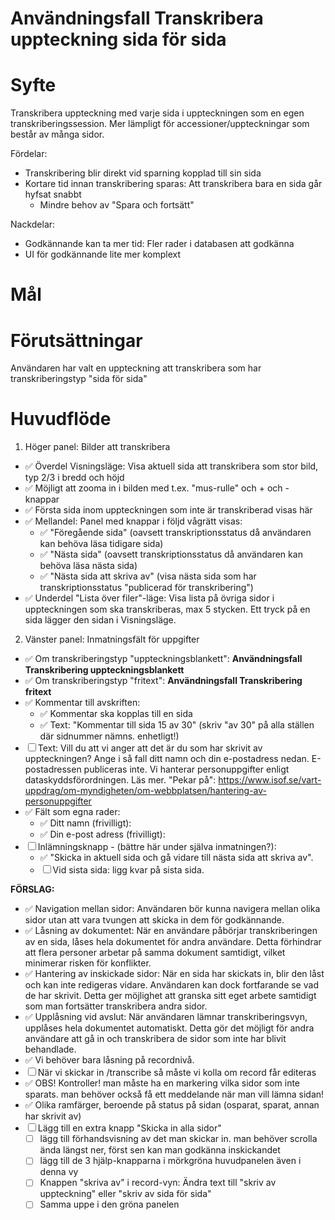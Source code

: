 # Användningsfall Transkribera uppteckning sida för sida
# Syfte
Transkribera uppteckning med varje sida i uppteckningen som en egen transkriberingssession.
Mer lämpligt för accessioner/uppteckningar som består av många sidor.

Fördelar:
- Transkribering blir direkt vid sparning kopplad till sin sida
- Kortare tid innan transkribering sparas: Att transkribera bara en sida går hyfsat snabbt
  - Mindre behov av "Spara och fortsätt"

Nackdelar:
- Godkännande kan ta mer tid: Fler rader i databasen att godkänna
- UI för godkännande lite mer komplext

# Mål

# Förutsättningar
Användaren har valt en uppteckning att transkribera som har transkriberingstyp "sida för sida"

# Huvudflöde
1. Höger panel: Bilder att transkribera
  - ✅ Överdel Visningsläge: Visa aktuell sida att transkribera som stor bild, typ 2/3 i bredd och höjd
  - ✅ Möjligt att zooma in i bilden med t.ex. "mus-rulle" och + och - knappar
  - ✅ Första sida inom uppteckningen som inte är transkriberad visas här
  - ✅ Mellandel: Panel med knappar i följd vågrätt visas:
    - ✅ "Föregående sida" (oavsett transkriptionsstatus då användaren kan behöva läsa tidigare sida)
    - ✅ "Nästa sida" (oavsett transkriptionsstatus då användaren kan behöva läsa nästa sida)
    - ✅ "Nästa sida att skriva av" (visa nästa sida som har transkriptionsstatus "publicerad för transkribering")
  - ✅ Underdel "Lista över filer"-läge: Visa lista på övriga sidor i uppteckningen som ska transkriberas, max 5 stycken. Ett tryck på en sida lägger den sidan i Visningsläge.
2. Vänster panel: Inmatningsfält för uppgifter
  - ✅ Om transkriberingstyp "uppteckningsblankett": **Användningsfall Transkribering uppteckningsblankett**
  - ✅ Om transkriberingstyp "fritext": **Användningsfall Transkribering fritext**
  - ✅ Kommentar till avskriften:
    - ✅ Kommentar ska kopplas till en sida
    - ✅ Text: "Kommentar till sida 15 av 30" (skriv "av 30" på alla ställen där sidnummer nämns. enhetligt!)
  - ☐ Text: Vill du att vi anger att det är du som har skrivit av uppteckningen? Ange i så fall ditt namn och din e-postadress nedan. E-postadressen publiceras inte. Vi hanterar personuppgifter enligt dataskyddsförordningen. Läs mer. "Pekar på": https://www.isof.se/vart-uppdrag/om-myndigheten/om-webbplatsen/hantering-av-personuppgifter
  - ✅ Fält som egna rader:
    - ✅ Ditt namn (frivilligt):
    - ✅ Din e-post adress (frivilligt):
  - ☐ Inlämningsknapp - (bättre här under själva inmatningen?):
    - ✅ "Skicka in aktuell sida och gå vidare till nästa sida att skriva av".
    - ☐ Vid sista sida: ligg kvar på sista sida.


**FÖRSLAG:**

- ✅ Navigation mellan sidor: Användaren bör kunna navigera mellan olika sidor utan att vara tvungen att skicka in dem för godkännande.
- ✅ Låsning av dokumentet: När en användare påbörjar transkriberingen av en sida, låses hela dokumentet för andra användare. Detta förhindrar att flera personer arbetar på samma dokument samtidigt, vilket minimerar risken för konflikter.
- ✅ Hantering av inskickade sidor: När en sida har skickats in, blir den låst och kan inte redigeras vidare. Användaren kan dock fortfarande se vad de har skrivit. Detta ger möjlighet att granska sitt eget arbete samtidigt som man fortsätter transkribera andra sidor.
- ✅ Upplåsning vid avslut: När användaren lämnar transkriberingsvyn, upplåses hela dokumentet automatiskt. Detta gör det möjligt för andra användare att gå in och transkribera de sidor som inte har blivit behandlade.
- ✅ Vi behöver bara låsning på recordnivå.
- ☐ När vi skickar in /transcribe så måste vi kolla om record får editeras
- ✅ OBS! Kontroller! man måste ha en markering vilka sidor som inte sparats. man behöver också få ett meddelande när man vill lämna sidan!
- ✅ Olika ramfärger, beroende på status på sidan (osparat, sparat, annan har skrivit av)
- ☐ Lägg till en extra knapp "Skicka in alla sidor"
  - ☐ lägg till förhandsvisning av det man skickar in. man behöver scrolla ända längst ner, först sen kan man godkänna inskickandet
  - ☐ lägg till de 3 hjälp-knapparna i mörkgröna huvudpanelen även i denna vy
  - ☐ Knappen "skriva av" i record-vyn: Ändra text till "skriv av uppteckning" eller "skriv av sida för sida"
  - ☐ Samma uppe i den gröna panelen
